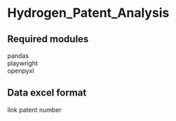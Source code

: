# Hydrogen_Patent_Analysis
## Required modules
pandas  
playwright  
openpyxl
## Data excel format
link  patent number

